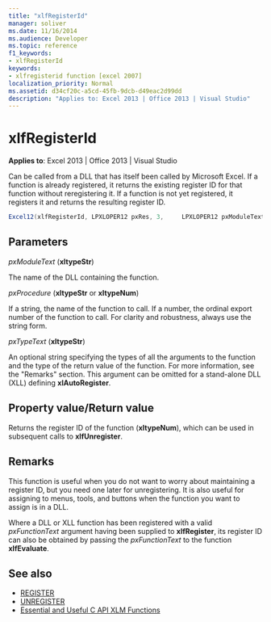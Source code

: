 ```yaml
---
title: "xlfRegisterId"
manager: soliver
ms.date: 11/16/2014
ms.audience: Developer
ms.topic: reference
f1_keywords:
- xlfRegisterId
keywords:
- xlfregisterid function [excel 2007]
localization_priority: Normal
ms.assetid: d34cf20c-a5cd-45fb-9dcb-d49eac2d99dd
description: "Applies to: Excel 2013 | Office 2013 | Visual Studio"
---
```


# xlfRegisterId

**Applies to**: Excel 2013 | Office 2013 | Visual Studio 
  
Can be called from a DLL that has itself been called by Microsoft Excel. If a function is already registered, it returns the existing register ID for that function without reregistering it. If a function is not yet registered, it registers it and returns the resulting register ID.
  
```cs
Excel12(xlfRegisterId, LPXLOPER12 pxRes, 3,     LPXLOPER12 pxModuleText, LPXLOPER12 pxProcedure, LPXLOPER12 pxTypeText);
```

## Parameters

_pxModuleText_ (**xltypeStr**)
  
The name of the DLL containing the function.
  
_pxProcedure_ (**xltypeStr** or **xltypeNum**)
  
If a string, the name of the function to call. If a number, the ordinal export number of the function to call. For clarity and robustness, always use the string form.
  
_pxTypeText_ (**xltypeStr**)
  
An optional string specifying the types of all the arguments to the function and the type of the return value of the function. For more information, see the "Remarks" section. This argument can be omitted for a stand-alone DLL (XLL) defining **xlAutoRegister**.
  
## Property value/Return value

Returns the register ID of the function (**xltypeNum**), which can be used in subsequent calls to **xlfUnregister**.
  
## Remarks

This function is useful when you do not want to worry about maintaining a register ID, but you need one later for unregistering. It is also useful for assigning to menus, tools, and buttons when the function you want to assign is in a DLL.
  
Where a DLL or XLL function has been registered with a valid  _pxFunctionText_ argument having been supplied to **xlfRegister**, its register ID can also be obtained by passing the  _pxFunctionText_ to the function **xlfEvaluate**.
  
## See also

- [REGISTER](xlfregister-form-1.md)
- [UNREGISTER](xlfunregister-form-1.md)
- [Essential and Useful C API XLM Functions](essential-and-useful-c-api-xlm-functions.md)

